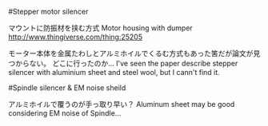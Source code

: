 #Stepper motor silencer

マウントに防振材を挟む方式
Motor housing with dumper
http://www.thingiverse.com/thing:25205

モーター本体を金属たわしとアルミホイルでくるむ方式もあった筈だが論文が見つからない。
どこに行ったのか…
I've seen the paper describe stepper silencer with aluminium sheet and steel wool, but I cann't find it.

#Spindle silencer & EM noise sheild

アルミホイルで覆うのが手っ取り早い？
Aluminum sheet may be good considering EM noise of Spindle...